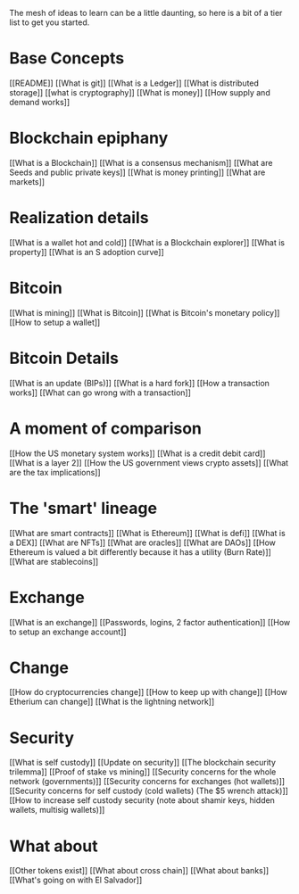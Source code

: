 The mesh of ideas to learn can be a little daunting, so here is a bit of a tier list to get you started.

# Base Concepts
[[README]]
[[What is git]]
[[What is a Ledger]]
[[What is distributed storage]]
[[what is cryptography]]
[[What is money]]
[[How supply and demand works]]

# Blockchain epiphany
[[What is a Blockchain]]
[[What is a consensus mechanism]]
[[What are Seeds and public private keys]]
[[What is money printing]]
[[What are markets]]

# Realization details
[[What is a wallet hot and cold]]
[[What is a Blockchain explorer]]
[[What is property]]
[[What is an S adoption curve]]

# Bitcoin
[[What is mining]]
[[What is Bitcoin]]
[[What is Bitcoin's monetary policy]]
[[How to setup a wallet]]

# Bitcoin Details
[[What is an update (BIPs)]]
[[What is a hard fork]]
[[How a transaction works]]
[[What can go wrong with a transaction]]

# A moment of comparison
[[How the US monetary system works]]
[[What is a credit debit card]]
[[What is a layer 2]]
[[How the US government views crypto assets]]
[[What are the tax implications]]

# The 'smart' lineage
[[What are smart contracts]]
[[What is Ethereum]]
[[What is defi]]
[[What is a DEX]]
[[What are NFTs]]
[[What are oracles]]
[[What are DAOs]]
[[How Ethereum is valued a bit differently because it has a utility (Burn Rate)]]
[[What are stablecoins]]

# Exchange
[[What is an exchange]]
[[Passwords, logins, 2 factor authentication]]
[[How to setup an exchange account]]

# Change
[[How do cryptocurrencies change]]
[[How to keep up with change]]
[[How Etherium can change]]
[[What is the lightning network]]

# Security
[[What is self custody]]
[[Update on security]]
[[The blockchain security trilemma]]
[[Proof of stake vs mining]]
[[Security concerns for the whole network (governments)]]
[[Security concerns for exchanges (hot wallets)]]
[[Security concerns for self custody (cold wallets) (The $5 wrench attack)]]
[[How to increase self custody security (note about shamir keys, hidden wallets, multisig wallets)]]

# What about
[[Other tokens exist]]
[[What about cross chain]]
[[What about banks]]
[[What's going on with El Salvador]]
